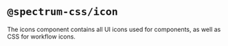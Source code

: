 # `@spectrum-css/icon`

The icons component contains all UI icons used for components, as well as CSS for workflow icons.
